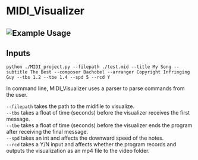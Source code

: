 # MIDI_Visualizer
## ![Example Usage](examples/videos/SNK_vid.gif)
## Inputs
```
python ./MIDI_project.py --filepath ./test.mid --title My Song --subtitle The Best --composer Bachobel --arranger Copyright Infringing Guy --tbs 1.2 --tbe 1.4 --spd 5 --rcd Y
```
In command line, MIDI_Visualizer uses a parser to parse commands from the user.

```--filepath``` takes the path to the midifile to visualize.  
```--tbs``` takes a float of time (seconds) before the visualizer receives the first message.  
```--tbe``` takes a float of time (seconds) before the visualizer ends the program after receiving the final message.  
```--spd``` takes an int and affects the downward speed of the notes.  
```--rcd``` takes a Y/N input and affects whether the program records and outputs the visualization as an mp4 file to the video folder.  
